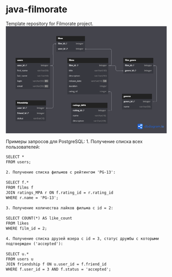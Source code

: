 # java-filmorate
Template repository for Filmorate project.
![Схема БД Filmorate](Filmorate_Diagram.png)

Примеры запросов для PostgreSQL:
	1. Получение списка всех пользователей:

	SELECT * 
	FROM users;

	2. Получение списка фильмов с рейтингом 'PG-13':
	
	SELECT f.*
	FROM films f
	JOIN ratings_MPA r ON f.rating_id = r.rating_id
	WHERE r.name = 'PG-13';

	3. Получение количества лайков фильма с id = 2:

	SELECT COUNT(*) AS like_count
	FROM likes
	WHERE film_id = 2;

	4. Получение списка друзей юзера с id = 3, статус дружбы с которыми подтвержден ('accepted'):

	SELECT u.*
	FROM users u
	JOIN friendship f ON u.user_id = f.friend_id
	WHERE f.user_id = 3 AND f.status = 'accepted';


